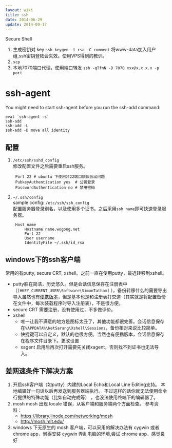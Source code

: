```yaml
---
layout: wiki
title: ssh
date: 2014-06-29
update: 2014-09-17
---
```

Secure Shell

1. 生成密钥对 key
`ssh-keygen -t rsa -C comment` 
将www-data加入用户组,ssh密钥登陆会失效。使用VPS得到的教训。
2. `scp`
3. 本地7070端口代理，使用端口转发 `ssh -qTfnN -D 7070 xxx@x.x.x.x -p port`


# ssh-agent
You might need to start ssh-agent before you run the ssh-add command:

    eval `ssh-agent -s`
    ssh-add
    ssh-add -L
    ssh-add -D move all identity

## 配置
1. `/etc/ssh/sshd_config`  
修改配置文件之后需要重启ssh服务。

        Port 22 # ubuntu 下使用非22端口貌似会出问题
        PubkeyAuthentication yes  # 公钥登录  
        PasswordAuthentication no # 禁用密码

2. `~/.ssh/config`  
sample config: `/etc/ssh/ssh_config`  
配置服务器登录别名，以及使用多个证书。之后采用`ssh name`即可快速登录服务器。

        Host name  
            Hostname name.wogong.net  
            Port 22
            User username  
            IdentityFile ~/.ssh/id_rsa


## windows下的ssh客户端
常用的有putty, secure CRT, xshell。之前一直在使用putty，最近转移到xshell。
* putty胜在简洁，历史悠久。但是会话信息保存在注册表中（`[HKEY_CURRENT_USER\Software\SimonTatham]`
），备份转移什么的需要导出导入虽然也有[便携版本](http://portableapps.com/apps/internet/putty_portable)，但是基本也是和注册表打交道（其实就是将配置备份在文件中，每次装载程序时导入注册表），不是很方便。
* secure CRT 需要注册，没有使用过，不多做评价。
* xshell
  - 唯一让我不满意的地方是图标太丑了，其他功能都很完善。会话信息保存在`%APPDATA%\NetSarang\Xshell\Sessions`，备份相对来说比较简单。
  - 快捷键可以自定义，默认的也很方便。当然也有便携版本，会话信息保存在程序文件目录下。更改设置
  - xagent 启用后再次打开需要先关闭xagent，否则找不到证书也无法导入。


## 差网速条件下解决方案
1. 开启ssh客户端（如putty）内建的Local Echo和Local Line Editing支持。
本地编辑好一句话以后再发送到服务器端执行。
不过这样的话你就无法使用命令行提供的特殊功能（比如自动完成等）
，也没法使用终端下的编辑器了。
2. mosh    mosh 出现 locale 错误，从客户端和服务端两个方面检查。
   参考资料：
   - https://library.linode.com/networking/mosh
   - http://mosh.mit.edu/
3. windows 下无原生的 mosh 客户端，可以采用的解决办法有 cygwin 或者 chrome app，懒得安装 cygwin 弄乱电脑的环境,尝试 chrome app，感觉良好


